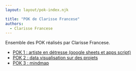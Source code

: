 ```yaml
---
layout: layout/pok-index.njk

title: "POK de Clarisse Francese"
authors:
  - Clarisse Francese
---
```


Ensemble des POK réalisés par Clarisse Francese.

- [POK 1 : artiste en détresse (google sheets et apps script)](./temps-1)
- [POK 2 : data visualisation sur des projets](./temps-2)
- [POK 3 : mindmap](./temps-3)
